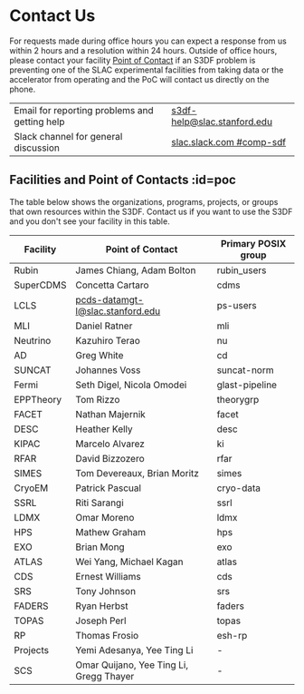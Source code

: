 # Contact Us

For requests made during office hours you can expect a response from
us within 2 hours and a resolution within 24 hours. Outside of office
hours, please contact your facility [Point of Contact](contact-us.md#poc) if an
S3DF problem is preventing one of the SLAC experimental facilities
from taking data or the accelerator from operating and the PoC will
contact us directly on the phone.

| | |
|--- |--- |
| Email for reporting problems and getting help | s3df-help@slac.stanford.edu |
| Slack channel for general discussion | [slac.slack.com #comp-sdf](https://slac.slack.com/app_redirect?channel=comp-sdf) |


## Facilities and Point of Contacts :id=poc

The table below shows the organizations, programs, projects, or groups
that own resources within the S3DF. Contact us if you want to use the
S3DF and you don't see your facility in this table.

|Facility | Point of Contact | Primary POSIX group|
|--- |--- |--- |
|Rubin | James Chiang, Adam Bolton | rubin_users |
|SuperCDMS | Concetta Cartaro | cdms |
|LCLS | pcds-datamgt-l@slac.stanford.edu | ps-users |
|MLI| Daniel Ratner | mli |
|Neutrino| Kazuhiro Terao | nu |
|AD | Greg White | cd |
|SUNCAT | Johannes Voss| suncat-norm |
|Fermi | Seth Digel, Nicola Omodei| glast-pipeline |
|EPPTheory | Tom Rizzo | theorygrp |
|FACET | Nathan Majernik | facet |
|DESC | Heather Kelly | desc |
|KIPAC | Marcelo Alvarez | ki |
|RFAR | David Bizzozero | rfar |
|SIMES | Tom Devereaux, Brian Moritz | simes |
|CryoEM | Patrick Pascual | cryo-data |
|SSRL | Riti Sarangi | ssrl |
|LDMX | Omar Moreno | ldmx |
|HPS | Mathew Graham | hps |
|EXO | Brian Mong | exo |
|ATLAS | Wei Yang, Michael Kagan | atlas |
|CDS | Ernest Williams | cds |
|SRS | Tony Johnson | srs |
|FADERS | Ryan Herbst | faders |
|TOPAS | Joseph Perl | topas |
|RP | Thomas Frosio | esh-rp |
|Projects | Yemi Adesanya, Yee Ting Li | - |
|SCS | Omar Quijano, Yee Ting Li, Gregg Thayer | - |
